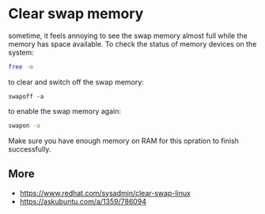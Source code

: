 # Clear swap memory

sometime, it feels annoying to see the swap memory almost full while the memory has space available. To check the status of memory devices on the system:
```bash
free -m
```
to clear and switch off the swap memory:

```bashs
swapoff -a
```

to enable the swap memory again:

```bash
swapon -a
```

Make sure you have enough memory on RAM for this opration to finish successfully.

## More
- https://www.redhat.com/sysadmin/clear-swap-linux
- https://askubuntu.com/a/1359/786094
